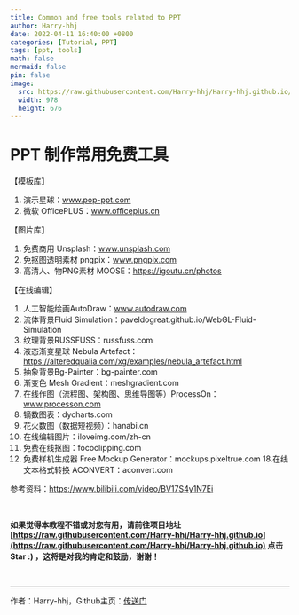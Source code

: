 ```yaml
---
title: Common and free tools related to PPT
author: Harry-hhj
date: 2022-04-11 16:40:00 +0800
categories: [Tutorial, PPT]
tags: [ppt, tools]
math: false
mermaid: false
pin: false
image:
  src: https://raw.githubusercontent.com/Harry-hhj/Harry-hhj.github.io/master/_posts/2022-04-11-PPT-tools.assets/cover.jpg
  width: 978
  height: 676
---
```




# PPT 制作常用免费工具

【模板库】

1. 演示星球：www.pop-ppt.com
2. 微软 OfficePLUS：www.officeplus.cn

【图片库】

1. 免费商用 Unsplash：www.unsplash.com
2. 免抠图透明素材 pngpix：www.pngpix.com
3. 高清人、物PNG素材 MOOSE：https://igoutu.cn/photos

【在线编辑】

1. 人工智能绘画AutoDraw：www.autodraw.com
2. 流体背景Fluid Simulation：paveldogreat.github.io/WebGL-Fluid-Simulation
3. 纹理背景RUSSFUSS：russfuss.com
4. 液态渐变星球 Nebula Artefact：https://alteredqualia.com/xg/examples/nebula_artefact.html
5. 抽象背景Bg-Painter：bg-painter.com
6. 渐变色 Mesh Gradient：meshgradient.com
7. 在线作图（流程图、架构图、思维导图等）ProcessOn：www.processon.com
8. 镝数图表：dycharts.com
9. 花火数图（数据短视频）：hanabi.cn
10. 在线编辑图片：iloveimg.com/zh-cn
11. 免费在线抠图：fococlipping.com
12. 免费样机生成器 Free Mockup Generator：mockups.pixeltrue.com
    18.在线文本格式转换 ACONVERT：aconvert.com



参考资料：https://www.bilibili.com/video/BV17S4y1N7Ei



<br/>

**如果觉得本教程不错或对您有用，请前往项目地址 [https://raw.githubusercontent.com/Harry-hhj/Harry-hhj.github.io](https://raw.githubusercontent.com/Harry-hhj/Harry-hhj.github.io) 点击 Star :) ，这将是对我的肯定和鼓励，谢谢！**

<br/>



---

作者：Harry-hhj，Github主页：[传送门](https://raw.githubusercontent.com/Harry-hhj)

